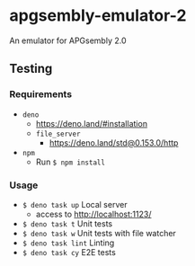 # apgsembly-emulator-2
An emulator for APGsembly 2.0

## Testing
### Requirements
* `deno`
    * https://deno.land/#installation
    * `file_server`
        * https://deno.land/std@0.153.0/http
* `npm`
    * Run `$ npm install`

### Usage
* `$ deno task up` Local server
    * access to [http://localhost:1123/](http://localhost:1123/)
* `$ deno task t` Unit tests
* `$ deno task w` Unit tests with file watcher
* `$ deno task lint` Linting
* `$ deno task cy` E2E tests
